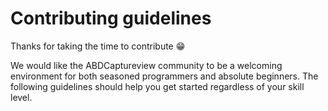 # Contributing guidelines

Thanks for taking the time to contribute 😁

We would like the ABDCaptureview community to be a welcoming environment for both seasoned programmers and absolute beginners. The following guidelines should help you get started regardless of your skill level.
